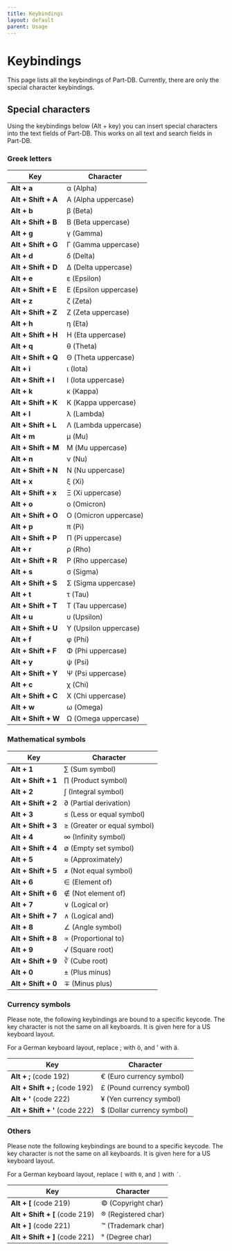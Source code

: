 ```yaml
---
title: Keybindings
layout: default
parent: Usage
---
```


# Keybindings

This page lists all the keybindings of Part-DB. Currently, there are only the special character keybindings.

## Special characters

Using the keybindings below (Alt + key) you can insert special characters into the text fields of Part-DB. This works on
all text and search fields in Part-DB.

### Greek letters

| Key                 | Character             |
|---------------------|-----------------------|
| **Alt + a**         | α (Alpha)             |
| **Alt + Shift + A** | Α (Alpha uppercase)   |
| **Alt + b**         | β (Beta)              |
| **Alt + Shift + B** | Β (Beta uppercase)    |
| **Alt + g**         | γ (Gamma)             |
| **Alt + Shift + G** | Γ (Gamma uppercase)   |
| **Alt + d**         | δ (Delta)             | 
| **Alt + Shift + D** | Δ (Delta uppercase)   |
| **Alt + e**         | ε (Epsilon)           |
| **Alt + Shift + E** | Ε (Epsilon uppercase) |
| **Alt + z**         | ζ (Zeta)              |
| **Alt + Shift + Z** | Ζ (Zeta uppercase)    |
| **Alt + h**         | η (Eta)               |
| **Alt + Shift + H** | Η (Eta uppercase)     |
| **Alt + q**         | θ (Theta)             |
| **Alt + Shift + Q** | Θ (Theta uppercase)   |
| **Alt + i**         | ι (Iota)              |
| **Alt + Shift + I** | Ι (Iota uppercase)    |
| **Alt + k**         | κ (Kappa)             |
| **Alt + Shift + K** | Κ (Kappa uppercase)   |
| **Alt + l**         | λ (Lambda)            |
| **Alt + Shift + L** | Λ (Lambda uppercase)  |
| **Alt + m**         | μ (Mu)                |
| **Alt + Shift + M** | Μ (Mu uppercase)      |
| **Alt + n**         | ν (Nu)                |
| **Alt + Shift + N** | Ν (Nu uppercase)      |
| **Alt + x**         | ξ (Xi)                |
| **Alt + Shift + x** | Ξ (Xi uppercase)      |
| **Alt + o**         | ο (Omicron)           |
| **Alt + Shift + O** | Ο (Omicron uppercase) |
| **Alt + p**         | π (Pi)                |
| **Alt + Shift + P** | Π (Pi uppercase)      |
| **Alt + r**         | ρ (Rho)               |
| **Alt + Shift + R** | Ρ (Rho uppercase)     |
| **Alt + s**         | σ (Sigma)             |
| **Alt + Shift + S** | Σ (Sigma uppercase)   |
| **Alt + t**         | τ (Tau)               |
| **Alt + Shift + T** | Τ (Tau uppercase)     |
| **Alt + u**         | υ (Upsilon)           |
| **Alt + Shift + U** | Υ (Upsilon uppercase) |
| **Alt + f**         | φ (Phi)               |
| **Alt + Shift + F** | Φ (Phi uppercase)     |
| **Alt + y**         | ψ (Psi)               |
| **Alt + Shift + Y** | Ψ (Psi uppercase)     |
| **Alt + c**         | χ (Chi)               |
| **Alt + Shift + C** | Χ (Chi uppercase)     |
| **Alt + w**         | ω (Omega)             |
| **Alt + Shift + W** | Ω (Omega uppercase)   |

### Mathematical symbols

| Key                 | Character                   |
|---------------------|-----------------------------|
| **Alt + 1**         | ∑ (Sum symbol)              |
| **Alt + Shift + 1** | ∏ (Product symbol)          |
| **Alt + 2**         | ∫ (Integral symbol)         |
| **Alt + Shift + 2** | ∂ (Partial derivation)      |
| **Alt + 3**         | ≤ (Less or equal symbol)    |
| **Alt + Shift + 3** | ≥ (Greater or equal symbol) |
| **Alt + 4**         | ∞ (Infinity symbol)         |
| **Alt + Shift + 4** | ∅ (Empty set symbol)        |
| **Alt + 5**         | ≈ (Approximately)           |
| **Alt + Shift + 5** | ≠ (Not equal symbol)        |
| **Alt + 6**         | ∈ (Element of)              |
| **Alt + Shift + 6** | ∉ (Not element of)          |
| **Alt + 7**         | ∨ (Logical or)              |
| **Alt + Shift + 7** | ∧ (Logical and)             |
| **Alt + 8**         | ∠ (Angle symbol)            |
| **Alt + Shift + 8** | ∝ (Proportional to)         |
| **Alt + 9**         | √ (Square root)             |
| **Alt + Shift + 9** | ∛ (Cube root)               |
| **Alt + 0**         | ± (Plus minus)              |
| **Alt + Shift + 0** | ∓ (Minus plus)              |

### Currency symbols

Please note, the following keybindings are bound to a specific keycode. The key character is not the same on all
keyboards.
It is given here for a US keyboard layout.

For a German keyboard layout, replace ; with ö, and ' with ä.

| Key                             | Character                  |
|---------------------------------|----------------------------|
| **Alt + ;** (code 192)          | € (Euro currency symbol)   |
| **Alt + Shift + ;** (code 192)  | £ (Pound currency symbol)  |
| **Alt + '**  (code 222)         | ¥ (Yen currency symbol)    |
| **Alt + Shift + '**  (code 222) | $ (Dollar currency symbol) |

### Others

Please note the following keybindings are bound to a specific keycode. The key character is not the same on all
keyboards.
It is given here for a US keyboard layout.

For a German keyboard layout, replace `[` with `0`, and `]` with `´`.

| Key                            | Character          |
|--------------------------------|--------------------|
| **Alt + [**  (code 219)        | © (Copyright char) |
| **Alt + Shift + [** (code 219) | ® (Registered char)  |
| **Alt + ]**  (code 221)        | ™ (Trademark char) |
| **Alt + Shift + ]** (code 221) | ° (Degree char)      |
